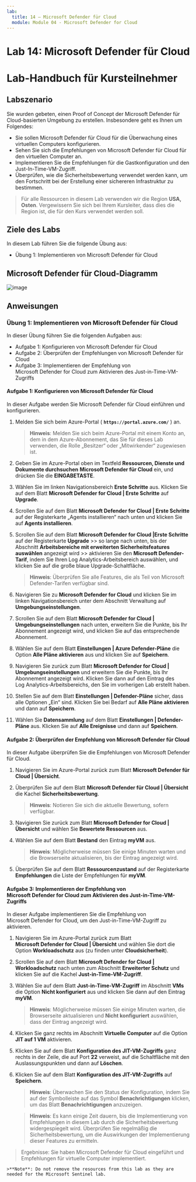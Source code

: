 ```yaml
---
lab:
  title: 14 – Microsoft Defender für Cloud
  module: Module 04 - Microsoft Defender for Cloud
---
```


# Lab 14: Microsoft Defender für Cloud
# Lab-Handbuch für Kursteilnehmer

## Labszenario

Sie wurden gebeten, einen Proof of Concept der Microsoft Defender für Cloud-basierten Umgebung zu erstellen. Insbesondere geht es Ihnen um Folgendes:

- Sie sollen Microsoft Defender für Cloud für die Überwachung eines virtuellen Computers konfigurieren.
- Sehen Sie sich die Empfehlungen von Microsoft Defender für Cloud für den virtuellen Computer an.
- Implementieren Sie die Empfehlungen für die Gastkonfiguration und den Just-In-Time-VM-Zugriff. 
- Überprüfen, wie die Sicherheitsbewertung verwendet werden kann, um den Fortschritt bei der Erstellung einer sichereren Infrastruktur zu bestimmen.

> Für alle Ressourcen in diesem Lab verwenden wir die Region **USA, Osten**. Vergewissern Sie sich bei Ihrem Kursleiter, dass dies die Region ist, die für den Kurs verwendet werden soll. 

## Ziele des Labs

In diesem Lab führen Sie die folgende Übung aus:

- Übung 1: Implementieren von Microsoft Defender für Cloud

## Microsoft Defender für Cloud-Diagramm

![image](https://github.com/MicrosoftLearning/AZ500-AzureSecurityTechnologies/assets/91347931/c31055cc-de95-41f6-adef-f09d756a68eb)

## Anweisungen

### Übung 1: Implementieren von Microsoft Defender für Cloud

In dieser Übung führen Sie die folgenden Aufgaben aus:

- Aufgabe 1: Konfigurieren von Microsoft Defender für Cloud
- Aufgabe 2: Überprüfen der Empfehlungen von Microsoft Defender für Cloud
- Aufgabe 3: Implementieren der Empfehlung von Microsoft Defender for Cloud zum Aktivieren des Just-in-Time-VM-Zugriffs

#### Aufgabe 1: Konfigurieren von Microsoft Defender für Cloud

In dieser Aufgabe werden Sie Microsoft Defender für Cloud einführen und konfigurieren.

1. Melden Sie sich beim Azure-Portal ( **`https://portal.azure.com/`** ) an.

    >**Hinweis**: Melden Sie sich beim Azure-Portal mit einem Konto an, dem in dem Azure-Abonnement, das Sie für dieses Lab verwenden, die Rolle „Besitzer“ oder „Mitwirkender“ zugewiesen ist.

2. Geben Sie im Azure-Portal oben im Textfeld **Ressourcen, Dienste und Dokumente durchsuchen** **Microsoft Defender für Cloud** ein, und drücken Sie die **EINGABETASTE**.

3. Wählen Sie im linken Navigationsbereich **Erste Schritte** aus. Klicken Sie auf dem Blatt **Microsoft Defender for Cloud \| Erste Schritte** auf **Upgrade**.
     
4. Scrollen Sie auf dem Blatt **Microsoft Defender for Cloud \| Erste Schritte** auf der Registerkarte „Agents installieren“ nach unten und klicken Sie auf **Agents installieren**. 

5. Scrollen Sie auf dem Blatt **Microsoft Defender for Cloud \|Erste Schritte** auf der Registerkarte **Upgrade** >> so lange nach unten, bis der Abschnitt **Arbeitsbereiche mit erweiterten Sicherheitsfeatures auswählen** angezeigt wird >> aktivieren Sie den **Microsoft Defender-Tarif**, indem Sie Ihren Log Analytics-Arbeitsbereich auswählen, und klicken Sie auf die große blaue Upgrade-Schaltfläche.  

    >**Hinweis**: Überprüfen Sie alle Features, die als Teil von Microsoft Defender-Tarifen verfügbar sind. 

6. Navigieren Sie zu **Microsoft Defender for Cloud** und klicken Sie im linken Navigationsbereich unter dem Abschnitt Verwaltung auf **Umgebungseinstellungen**.

7. Scrollen Sie auf dem Blatt **Microsoft Defender for Cloud \| Umgebungseinstellungen** nach unten, erweitern Sie die Punkte, bis Ihr Abonnement angezeigt wird, und klicken Sie auf das entsprechende Abonnement. 

8. Wählen Sie auf dem Blatt **Einstellungen \| Azure Defender-Pläne** die Option **Alle Pläne aktivieren** aus und klicken Sie auf **Speichern**.

9. Navigieren Sie zurück zum Blatt **Microsoft Defender for Cloud \| Umgebungseinstellungen** und erweitern Sie die Punkte, bis Ihr Abonnement angezeigt wird. Klicken Sie dann auf den Eintrag des Log Analytics-Arbeitsbereichs, den Sie im vorherigen Lab erstellt haben.

10. Stellen Sie auf dem Blatt **Einstellungen \| Defender-Pläne** sicher, dass alle Optionen „Ein“ sind. Klicken Sie bei Bedarf auf **Alle Pläne aktivieren** und dann auf **Speichern**.

11. Wählen Sie **Datensammlung** auf dem Blatt **Einstellungen \| Defender-Pläne** aus. Klicken Sie auf **Alle Ereignisse** und dann auf **Speichern**.

#### Aufgabe 2: Überprüfen der Empfehlung von Microsoft Defender für Cloud

In dieser Aufgabe überprüfen Sie die Empfehlungen von Microsoft Defender für Cloud. 

1. Navigieren Sie im Azure-Portal zurück zum Blatt **Microsoft Defender für Cloud \| Übersicht**. 

2. Überprüfen Sie auf dem Blatt **Microsoft Defender für Cloud \| Übersicht** die Kachel **Sicherheitsbewertung**.

    >**Hinweis**: Notieren Sie sich die aktuelle Bewertung, sofern verfügbar.

3. Navigieren Sie zurück zum Blatt **Microsoft Defender for Cloud \| Übersicht** und wählen Sie **Bewertete Ressourcen** aus.

4. Wählen Sie auf dem Blatt **Bestand** den Eintrag **myVM** aus.

    >**Hinweis**: Möglicherweise müssen Sie einige Minuten warten und die Browserseite aktualisieren, bis der Eintrag angezeigt wird.
    
5. Überprüfen Sie auf dem Blatt **Ressourcenzustand** auf der Registerkarte **Empfehlungen** die Liste der Empfehlungen für **myVM**.

#### Aufgabe 3: Implementieren der Empfehlung von Microsoft Defender for Cloud zum Aktivieren des Just-in-Time-VM-Zugriffs

In dieser Aufgabe implementieren Sie die Empfehlung von Microsoft Defender for Cloud, um den Just-in-Time-VM-Zugriff zu aktivieren. 

1. Navigieren Sie im Azure-Portal zurück zum Blatt **Microsoft Defender for Cloud \| Übersicht** und wählen Sie dort die Option **Workloadschutz** aus (zu finden unter **Cloudsicherheit**).

2. Scrollen Sie auf dem Blatt **Microsoft Defender for Cloud \| Workloadschutz** nach unten zum Abschnitt **Erweiterter Schutz** und klicken Sie auf die Kachel **Just-in-Time-VM-Zugriff**.

3. Wählen Sie auf dem Blatt **Just-in-Time-VM-Zugriff** im Abschnitt **VMs** die Option **Nicht konfiguriert** aus und klicken Sie dann auf den Eintrag **myVM**.

    >**Hinweis**: Möglicherweise müssen Sie einige Minuten warten, die Browserseite aktualisieren und **Nicht konfiguriert** auswählen, dass der Eintrag angezeigt wird.

4. Klicken Sie ganz rechts im Abschnitt **Virtuelle Computer** auf die Option **JIT auf 1 VM** aktivieren.

5. Klicken Sie auf dem Blatt **Konfiguration des JIT-VM-Zugriffs** ganz rechts in der Zeile, die auf Port **22** verweist, auf die Schaltfläche mit den Auslassungspunkten und dann auf **Löschen**.

6. Klicken Sie auf dem Blatt **Konfiguration des JIT-VM-Zugriffs** auf **Speichern**.

    >**Hinweis**: Überwachen Sie den Status der Konfiguration, indem Sie auf der Symbolleiste auf das Symbol **Benachrichtigungen** klicken, um das Blatt **Benachrichtigungen** anzuzeigen. 

    >**Hinweis**: Es kann einige Zeit dauern, bis die Implementierung von Empfehlungen in diesem Lab durch die Sicherheitsbewertung widergespiegelt wird. Überprüfen Sie regelmäßig die Sicherheitsbewertung, um die Auswirkungen der Implementierung dieser Features zu ermitteln. 

> Ergebnisse: Sie haben Microsoft Defender für Cloud eingeführt und Empfehlungen für virtuelle Computer implementiert. 

    >**Note**: Do not remove the resources from this lab as they are needed for the Microsoft Sentinel lab.
